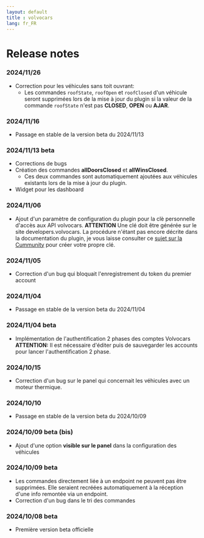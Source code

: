 ```yaml
---
layout: default
title : volvocars
lang: fr_FR
---
```


# Release notes

### 2024/11/26
+ Correction pour les véhicules sans toit ouvrant:
  + Les commandes `roofState`, `roofOpen` et `roofClosed` d'un véhicule seront supprimées lors de la mise à jour du plugin si
    la valeur de la commande `roofState` n'est pas **CLOSED**, **OPEN** ou **AJAR**.

### **2024/11/16** 
+ Passage en stable de la version beta du 2024/11/13

### 2024/11/13 beta
+ Corrections de bugs
+ Création des commandes **allDoorsClosed** et **allWinsClosed**.
   + Ces deux commandes sont automatiquement ajoutées aux véhicules existants lors de la mise à jour du plugin.
+ Widget pour les dashboard

### **2024/11/06**
+ Ajout d'un paramètre de configuration du plugin pour la clè personnelle d'accès aux API volvocars.
  **ATTENTION** Une clé doit être générée sur le site developers.volvocars. La procédure n'étant pas encore décrite dans la documentation
  du plugin, je vous laisse consulter ce [sujet sur la Cummunity](https://community.jeedom.com/t/le-plugin-volvo-ne-fonctionnera-quune-partie-de-la-journee/133401/2?u=ktn)
  pour créer votre propre clé.

### **2024/11/05** 
* Correction d'un bug qui bloquait l'enregistrement du token du premier account

### **2024/11/04** 
+ Passage en stable de la version beta du 2024/11/04

### 2024/11/04 beta
+ Implémentation de l'authentification 2 phases des comptes Volvocars    
  **ATTENTION:**
  Il est nécessaire d'éditer puis de sauvegarder les accounts pour lancer l'authentification 2 phase.

### **2024/10/15**
+ Correction d'un bug sur le panel qui concernait les véhicules avec un moteur thermique.

### **2024/10/10**
+ Passage en stable de la version beta du 2024/10/09

### 2024/10/09 beta (bis)
+ Ajout d'une option **visible sur le panel** dans la configuration des véhicules

### 2024/10/09 beta
+ Les commandes directement liée à un endpoint ne peuvent pas être supprimées. Elle seraient recréées
  automatiquement à la réception d'une info remontée via un endpoint.
+ Correction d'un bug dans le tri des commandes

### 2024/10/08 beta
+ Première version beta officielle
